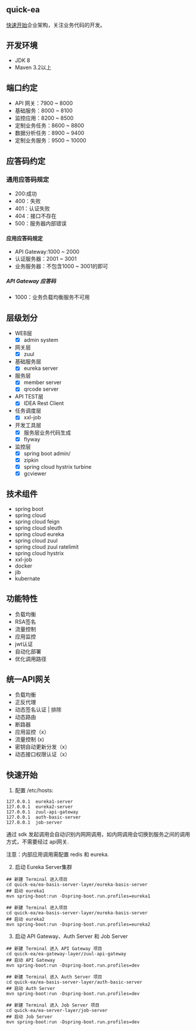 ## quick-ea
[快速开始](https://github.com/bugjc/quick-ea/wiki/%E5%BF%AB%E9%80%9F%E5%BC%80%E5%A7%8B)企业架构，关注业务代码的开发。  

## 开发环境
- JDK 8
- Maven 3.2以上

## 端口约定
- API 网关：7900 ~ 8000
- 基础服务：8000 ~ 8100
- 监控应用：8200 ~ 8500
- 定制业务任务：8600 ~ 8800
- 数据分析任务：8900 ~ 9400
- 定制业务服务：9500 ~ 10000

## 应答码约定
### 通用应答码规定
- 200:成功
- 400：失败
- 401：认证失败
- 404：接口不存在
- 500：服务器内部错误
#### 应用应答码规定
- API Gateway:1000 ~ 2000
- 认证服务器：2001 ~ 3001
- 业务服务器：不包含1000 ~ 3001的即可

##### API Gateway 应答码
- 1000：业务负载均衡服务不可用

## 层级划分
- WEB层
    - [x] admin system
- 网关层
    - [x] zuul
- 基础服务层
    - [x] eureka server
- 服务层
    - [x] member server
    - [x] qrcode server
- API TEST层
    - [x] IDEA Rest Client
- 任务调度层
    - [x] xxl-job
- 开发工具层
    - [x] 服务层业务代码生成
    - [x] flyway
- 监控层
    - [x] spring boot admin/
    - [x] zipkin
    - [x] spring cloud hystrix turbine
    - [x] gcviewer

## 技术组件
- spring boot
- spring cloud 
- spring cloud feign
- spring cloud sleuth
- spring cloud eureka
- spring cloud zuul
- spring cloud zuul ratelimit
- spring cloud hystrix
- xxl-job
- docker
- jib
- kubernate

## 功能特性

- 负载均衡
- RSA签名
- 流量控制
- 应用监控
- jwt认证
- 自动化部署
- 优化调用路径

## 统一API网关
- 负载均衡
- 正反代理
- 动态签名认证 | 排除
- 动态路由
- 断路器
- 应用监控（x）
- 流量控制 (x)
- 密钥自动更新分发（x）
- 动态接口权限认证（x）

## 快速开始

1. 配置 /etc/hosts:
```
127.0.0.1  eureka1-server
127.0.0.1  eureka2-server
127.0.0.1  zuul-api-gateway
127.0.0.1  auth-basic-server
127.0.0.1  job-server
```
通过 sdk 发起调用会自动识别内网网调用，如内网调用会切换到服务之间的调用方式，不需要经过 api网关.

注意：内部应用调用需配置 redis 和 eureka.

2. 启动 Eureka Server集群
```
## 新建 Terminal 进入项目
cd quick-ea/ea-basis-server-layer/eureka-basis-server
## 启动 eureka1
mvn spring-boot:run -Dspring-boot.run.profiles=eureka1

## 新建 Terminal 进入项目
cd quick-ea/ea-basis-server-layer/eureka-basis-server
## 启动 eureka2
mvn spring-boot:run -Dspring-boot.run.profiles=eureka2
```
3. 启动 API Gateway、Auth Server 和 Job Server
```
## 新建 Terminal 进入 API Gateway 项目
cd quick-ea/ea-gateway-layer/zuul-api-gateway
## 启动 API Gateway
mvn spring-boot:run -Dspring-boot.run.profiles=dev

## 新建 Terminal 进入 Auth Server 项目
cd quick-ea/ea-basis-server-layer/auth-basic-server
## 启动 Auth Server
mvn spring-boot:run -Dspring-boot.run.profiles=dev

## 新建 Terminal 进入 Job Server 项目
cd quick-ea/ea-server-layer/job-server
## 启动 Job Server
mvn spring-boot:run -Dspring-boot.run.profiles=dev
```